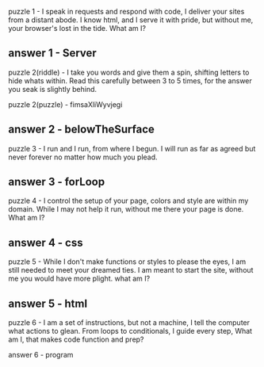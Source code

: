 puzzle 1 - I speak in requests and respond with code, I deliver your sites from a distant abode. I know html, and I serve it with pride, but without me, your browser's lost in the tide. What am I?

answer 1 - Server
----------------------------------------------------------------------------------------------------------------------------------------------------------------------------

puzzle 2(riddle) - I take you words and give them a spin, shifting letters to hide whats within. Read this carefully between 3 to 5 times, for the answer you seak is slightly behind.

puzzle 2(puzzle) - fimsaXliWyvjegi

answer 2 - belowTheSurface
----------------------------------------------------------------------------------------------------------------------------------------------------------------------------

puzzle 3 - I run and I run, from where I begun. I will run as far as agreed but never forever no matter how much you plead.

answer 3 - forLoop
----------------------------------------------------------------------------------------------------------------------------------------------------------------------------

puzzle 4 - I control the setup of your page, colors and style are within my domain. While I may not help it run, without me there your page is done. What am I?

answer 4 - css
----------------------------------------------------------------------------------------------------------------------------------------------------------------------------

puzzle 5 - While I don't make functions or styles to please the eyes, I am still needed to meet your dreamed ties. I am meant to start the site, without me you would have more plight. what am I?

answer 5 - html
----------------------------------------------------------------------------------------------------------------------------------------------------------------------------

puzzle 6 - I am a set of instructions, but not a machine, I tell the computer what actions to glean. From loops to conditionals, I guide every step, What am I, that makes code function and prep?

answer 6 - program